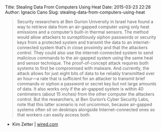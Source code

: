Title: Stealing Data From Computers Using Heat
Date: 2015-03-23 22:28
Author: Ignacio Cano
Slug: stealing-data-from-computers-using-heat

> Security researchers at Ben Gurion University in Israel have found a
> way to retrieve data from an air-gapped computer using only heat
> emissions and a computer’s built-in thermal sensors. The method would
> allow attackers to surreptitiously siphon passwords or security keys
> from a protected system and transmit the data to an internet-connected
> system that’s in close proximity and that the attackers control. They
> could also use the internet-connected system to send malicious
> commands to the air-gapped system using the same heat and sensor
> technique. The proof-of-concept attack requires both systems to first
> be compromised with malware. And currently, the attack allows for just
> eight bits of data to be reliably transmitted over an hour—a rate that
> is sufficient for an attacker to transmit brief commands or siphon a
> password or secret key but not large amounts of data. It also works
> only if the air-gapped system is within 40 centimeters (about 15
> inches) from the other computer the attackers control. But the
> researchers, at Ben Gurion’s Cyber Security Labs, note that this
> latter scenario is not uncommon, because air-gapped systems often sit
> on desktops alongside Internet-connected ones so that workers can
> easily access both.

- Kim Zetter | [wired.com][]

  [wired.com]: http://www.wired.com/2015/03/stealing-data-computers-using-heat/
    "Stealing Data From Computers Using Heat"
